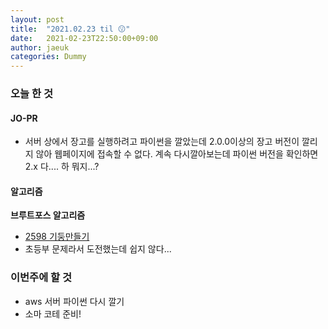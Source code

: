 ```yaml
---
layout: post
title:  "2021.02.23 til 😗"
date:   2021-02-23T22:50:00+09:00
author: jaeuk
categories: Dummy
---
```


### **오늘 한 것**

#### JO-PR
- 서버 상에서 장고를 실행하려고 파이썬을 깔았는데 2.0.0이상의 장고 버전이 깔리지 않아 
  웹페이지에 접속할 수 없다. 계속 다시깔아보는데 파이썬 버전을 확인하면 2.x 다....
  하 뭐지...?

#### 알고리즘

**브루트포스 알고리즘**
- [2598 기둥만들기](https://www.acmicpc.net/problem/2598)
- 초등부 문제라서 도전했는데 쉽지 않다...

### **이번주에 할 것**
- aws 서버 파이썬 다시 깔기
- 소마 코테 준비!


